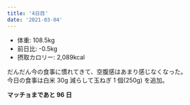```yaml
---
title: '4日目'
date: '2021-03-04'
---
```


- 体重: 108.5kg
- 前日比: -0.5kg
- 摂取カロリー: 2,089kcal

だんだん今の食事に慣れてきて、空腹感はあまり感じなくなった。<br />
今日の食事は白米 30g 減らして玉ねぎ 1 個(250g) を追加。

**マッチョまであと 96 日**
